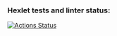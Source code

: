 ### Hexlet tests and linter status:
[![Actions Status](https://github.com/BelBranco/qa-engineer-old-project-84/workflows/hexlet-check/badge.svg)](https://github.com/BelBranco/qa-engineer-old-project-84/actions)